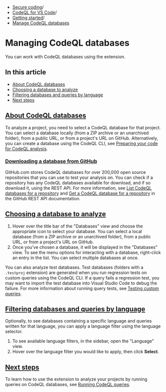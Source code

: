   * [Secure coding](https://docs.github.com/en/code-security "Secure coding")/
  * [CodeQL for VS Code](https://docs.github.com/en/code-security/codeql-for-vs-code "CodeQL for VS Code")/
  * [Getting started](https://docs.github.com/en/code-security/codeql-for-vs-code/getting-started-with-codeql-for-vs-code "Getting started")/
  * [Manage CodeQL databases](https://docs.github.com/en/code-security/codeql-for-vs-code/getting-started-with-codeql-for-vs-code/managing-codeql-databases "Manage CodeQL databases")


# Managing CodeQL databases
You can work with CodeQL databases using the extension.
## In this article
  * [About CodeQL databases](https://docs.github.com/en/code-security/codeql-for-vs-code/getting-started-with-codeql-for-vs-code/managing-codeql-databases#about-codeql-databases)
  * [Choosing a database to analyze](https://docs.github.com/en/code-security/codeql-for-vs-code/getting-started-with-codeql-for-vs-code/managing-codeql-databases#choosing-a-database-to-analyze)
  * [Filtering databases and queries by language](https://docs.github.com/en/code-security/codeql-for-vs-code/getting-started-with-codeql-for-vs-code/managing-codeql-databases#filtering-databases-and-queries-by-language)
  * [Next steps](https://docs.github.com/en/code-security/codeql-for-vs-code/getting-started-with-codeql-for-vs-code/managing-codeql-databases#next-steps)


## [About CodeQL databases](https://docs.github.com/en/code-security/codeql-for-vs-code/getting-started-with-codeql-for-vs-code/managing-codeql-databases#about-codeql-databases)
To analyze a project, you need to select a CodeQL database for that project. You can select a database locally (from a ZIP archive or an unarchived folder), from a public URL, or from a project's URL on GitHub. Alternatively, you can create a database using the CodeQL CLI, see [Preparing your code for CodeQL analysis](https://docs.github.com/en/code-security/codeql-cli/using-the-codeql-cli/creating-codeql-databases).
### [Downloading a database from GitHub](https://docs.github.com/en/code-security/codeql-for-vs-code/getting-started-with-codeql-for-vs-code/managing-codeql-databases#downloading-a-database-from-github)
GitHub.com stores CodeQL databases for over 200,000 open source repositories that you can use to test your analysis on.
You can check if a repository has any CodeQL databases available for download, and if so download it, using the REST API. For more information, see [List CodeQL databases for a repository](https://docs.github.com/en/rest/code-scanning/code-scanning#list-codeql-databases-for-a-repository) and [Get a CodeQL database for a repository](https://docs.github.com/en/rest/code-scanning/code-scanning#get-a-codeql-database-for-a-repository) in the GitHub REST API documentation.
## [Choosing a database to analyze](https://docs.github.com/en/code-security/codeql-for-vs-code/getting-started-with-codeql-for-vs-code/managing-codeql-databases#choosing-a-database-to-analyze)
  1. Hover over the title bar of the "Databases" view and choose the appropriate icon to select your database. You can select a local database (from a ZIP archive or an unarchived folder), from a public URL, or from a project's URL on GitHub.
  2. Once you've chosen a database, it will be displayed in the "Databases" view. To see the menu options for interacting with a database, right-click an entry in the list. You can select multiple databases at once.


You can also analyze test databases. Test databases (folders with a `.testproj` extension) are generated when you run regression tests on custom queries using the CodeQL CLI. If a query fails a regression test, you may want to import the test database into Visual Studio Code to debug the failure. For more information about running query tests, see [Testing custom queries](https://docs.github.com/en/code-security/codeql-cli/using-the-codeql-cli/testing-custom-queries).
## [Filtering databases and queries by language](https://docs.github.com/en/code-security/codeql-for-vs-code/getting-started-with-codeql-for-vs-code/managing-codeql-databases#filtering-databases-and-queries-by-language)
Optionally, to see databases containing a specific language and queries written for that language, you can apply a language filter using the language selector.
  1. To see available language filters, in the sidebar, open the "Language" view.
  2. Hover over the language filter you would like to apply, then click **Select**.


## [Next steps](https://docs.github.com/en/code-security/codeql-for-vs-code/getting-started-with-codeql-for-vs-code/managing-codeql-databases#next-steps)
To learn how to use the extension to analyze your projects by running queries on CodeQL databases, see [Running CodeQL queries](https://docs.github.com/en/code-security/codeql-for-vs-code/getting-started-with-codeql-for-vs-code/running-codeql-queries).

